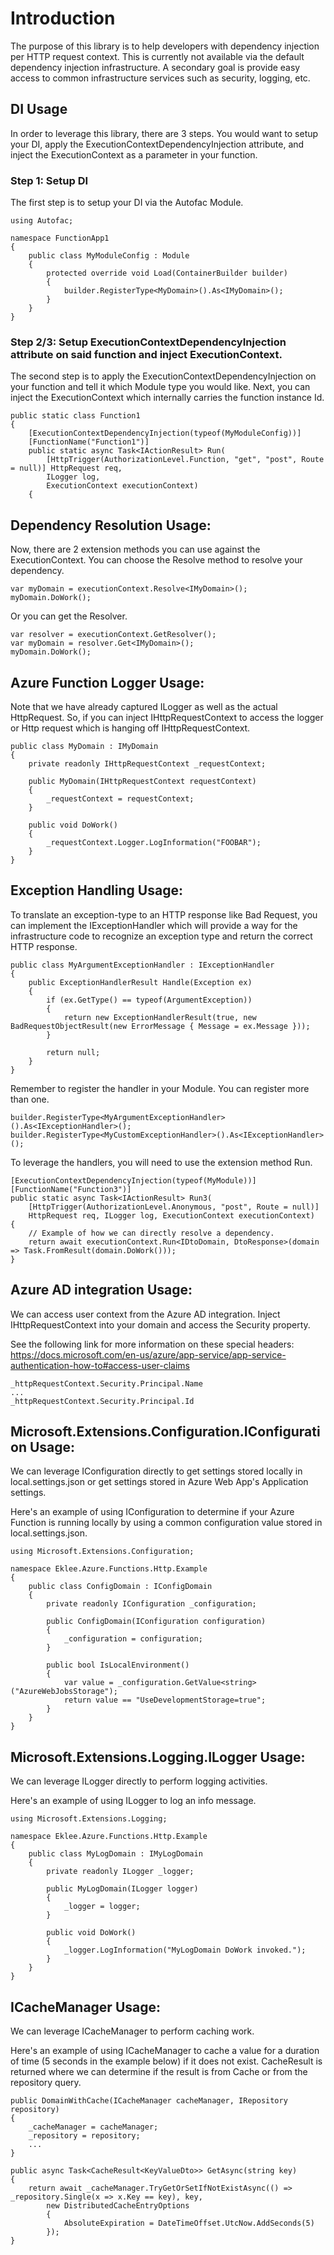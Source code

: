 # Introduction

The purpose of this library is to help developers with dependency injection per HTTP request context. This is currently not available via the default dependency injection infrastructure. A secondary goal is provide easy access to common infrastructure services such as security, logging, etc.

## DI Usage

In order to leverage this library, there are 3 steps. You would want to setup your DI, apply the ExecutionContextDependencyInjection attribute, and inject the ExecutionContext as a parameter in your function.

### Step 1: Setup DI

The first step is to setup your DI via the Autofac Module. 

```
using Autofac;

namespace FunctionApp1
{
    public class MyModuleConfig : Module
    {
        protected override void Load(ContainerBuilder builder)
        {
            builder.RegisterType<MyDomain>().As<IMyDomain>();
        }
    }
}
```

### Step 2/3: Setup ExecutionContextDependencyInjection attribute on said function and inject ExecutionContext.

The second step is to apply the ExecutionContextDependencyInjection on your function and tell it which Module type you would like. Next, you can inject the ExecutionContext which internally carries the function instance Id.

```
public static class Function1
{
    [ExecutionContextDependencyInjection(typeof(MyModuleConfig))]
    [FunctionName("Function1")]
    public static async Task<IActionResult> Run(
        [HttpTrigger(AuthorizationLevel.Function, "get", "post", Route = null)] HttpRequest req,
        ILogger log,
        ExecutionContext executionContext)
    {
```

## Dependency Resolution Usage:

Now, there are 2 extension methods you can use against the ExecutionContext. You can choose the Resolve method to resolve your dependency.

```
var myDomain = executionContext.Resolve<IMyDomain>();
myDomain.DoWork();
```

Or you can get the Resolver.

```
var resolver = executionContext.GetResolver();
var myDomain = resolver.Get<IMyDomain>();
myDomain.DoWork();
```

## Azure Function Logger Usage:
Note that we have already captured ILogger as well as the actual HttpRequest. So, if you can inject IHttpRequestContext to access the logger or Http request which is hanging off IHttpRequestContext.

```
public class MyDomain : IMyDomain
{
    private readonly IHttpRequestContext _requestContext;

    public MyDomain(IHttpRequestContext requestContext)
    {
        _requestContext = requestContext;
    }

    public void DoWork()
    {
        _requestContext.Logger.LogInformation("FOOBAR");
    }
}
```

## Exception Handling Usage:
To translate an exception-type to an HTTP response like Bad Request, you can implement the IExceptionHandler which will provide a way for the infrastructure code to recognize an exception type and return the correct HTTP response.

```
public class MyArgumentExceptionHandler : IExceptionHandler
{
    public ExceptionHandlerResult Handle(Exception ex)
    {
        if (ex.GetType() == typeof(ArgumentException))
        {
            return new ExceptionHandlerResult(true, new BadRequestObjectResult(new ErrorMessage { Message = ex.Message }));
        }

        return null;
    }
}
```

Remember to register the handler in your Module. You can register more than one.

```
builder.RegisterType<MyArgumentExceptionHandler>().As<IExceptionHandler>();
builder.RegisterType<MyCustomExceptionHandler>().As<IExceptionHandler>();
```

To leverage the handlers, you will need to use the extension method Run.

```
[ExecutionContextDependencyInjection(typeof(MyModule))]
[FunctionName("Function3")]
public static async Task<IActionResult> Run3(
    [HttpTrigger(AuthorizationLevel.Anonymous, "post", Route = null)]
    HttpRequest req, ILogger log, ExecutionContext executionContext)
{
    // Example of how we can directly resolve a dependency.
    return await executionContext.Run<IDtoDomain, DtoResponse>(domain => Task.FromResult(domain.DoWork()));
}
```

## Azure AD integration Usage:

We can access user context from the Azure AD integration. Inject IHttpRequestContext into your domain and access the Security property. 

See the following link for more information on these special headers:
https://docs.microsoft.com/en-us/azure/app-service/app-service-authentication-how-to#access-user-claims


```
_httpRequestContext.Security.Principal.Name
...
_httpRequestContext.Security.Principal.Id
```

## Microsoft.Extensions.Configuration.IConfiguration Usage:

We can leverage IConfiguration directly to get settings stored locally in local.settings.json or get settings stored in Azure Web App's Application settings.

Here's an example of using IConfiguration to determine if your Azure Function is running locally by using a common configuration value stored in local.settings.json.

```
using Microsoft.Extensions.Configuration;

namespace Eklee.Azure.Functions.Http.Example
{
    public class ConfigDomain : IConfigDomain
    {
        private readonly IConfiguration _configuration;

        public ConfigDomain(IConfiguration configuration)
        {
            _configuration = configuration;
        }

        public bool IsLocalEnvironment()
        {
            var value = _configuration.GetValue<string>("AzureWebJobsStorage");
            return value == "UseDevelopmentStorage=true";
        }
    }
}
```

## Microsoft.Extensions.Logging.ILogger Usage:

We can leverage ILogger directly to perform logging activities.

Here's an example of using ILogger to log an info message. 

```
using Microsoft.Extensions.Logging;

namespace Eklee.Azure.Functions.Http.Example
{
    public class MyLogDomain : IMyLogDomain
    {
        private readonly ILogger _logger;

        public MyLogDomain(ILogger logger)
        {
            _logger = logger;
        }

        public void DoWork()
        {
            _logger.LogInformation("MyLogDomain DoWork invoked.");
        }
    }
}
```

## ICacheManager Usage:

We can leverage ICacheManager to perform caching work.

Here's an example of using ICacheManager to cache a value for a duration of time (5 seconds in the example below) if it does not exist. CacheResult is returned where we can determine if the result is from Cache or from the repository query.

```
public DomainWithCache(ICacheManager cacheManager, IRepository repository)
{
    _cacheManager = cacheManager;
	_repository = repository;
    ...
}

public async Task<CacheResult<KeyValueDto>> GetAsync(string key)
{
    return await _cacheManager.TryGetOrSetIfNotExistAsync(() => _repository.Single(x => x.Key == key), key,
        new DistributedCacheEntryOptions
        {
            AbsoluteExpiration = DateTimeOffset.UtcNow.AddSeconds(5)
        });
}
```